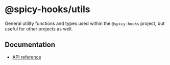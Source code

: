 # @spicy-hooks/utils

General utility functions and types used within the `@spicy-hooks` project, but useful for other projects as well.  

## Documentation

* [API reference](https://spicy-hooks.salsita.co/next/modules/_utils_src_index_.html) 
